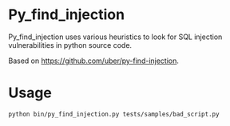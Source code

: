 
# Py_find_injection

Py_find_injection uses various heuristics to look for SQL injection vulnerabilities in python source code.

Based on https://github.com/uber/py-find-injection.


# Usage
``` shell
python bin/py_find_injection.py tests/samples/bad_script.py
```